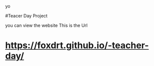

yo

#Teacer Day Project

you can view the website This is the Url

# https://foxdrt.github.io/-teacher-day/
